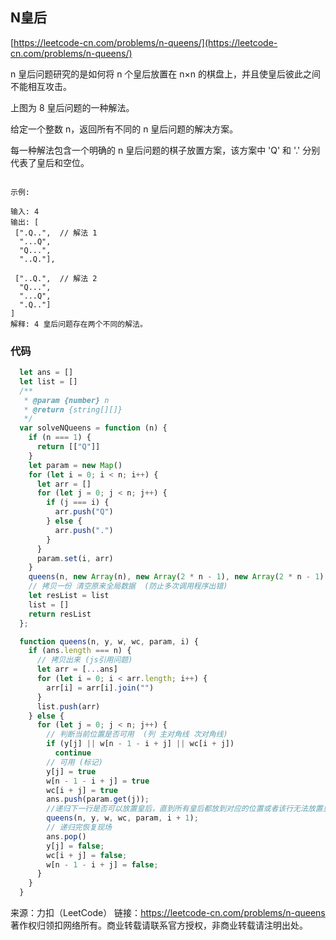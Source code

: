 ## N皇后

[https://leetcode-cn.com/problems/n-queens/](https://leetcode-cn.com/problems/n-queens/)



n 皇后问题研究的是如何将 n 个皇后放置在 n×n 的棋盘上，并且使皇后彼此之间不能相互攻击。



上图为 8 皇后问题的一种解法。

给定一个整数 n，返回所有不同的 n 皇后问题的解决方案。

每一种解法包含一个明确的 n 皇后问题的棋子放置方案，该方案中 'Q' 和 '.' 分别代表了皇后和空位。

```

示例:

输入: 4
输出: [
 [".Q..",  // 解法 1
  "...Q",
  "Q...",
  "..Q."],

 ["..Q.",  // 解法 2
  "Q...",
  "...Q",
  ".Q.."]
]
解释: 4 皇后问题存在两个不同的解法。
```


### 代码

```javascript
  let ans = []
  let list = []
  /**
   * @param {number} n
   * @return {string[][]}
   */
  var solveNQueens = function (n) {
    if (n === 1) {
      return [["Q"]]
    }
    let param = new Map()
    for (let i = 0; i < n; i++) {
      let arr = []
      for (let j = 0; j < n; j++) {
        if (j === i) {
          arr.push("Q")
        } else {
          arr.push(".")
        }
      }
      param.set(i, arr)
    }
    queens(n, new Array(n), new Array(2 * n - 1), new Array(2 * n - 1), param, 0)
    // 拷贝一份 清空原来全局数据  (防止多次调用程序出错)
    let resList = list
    list = []
    return resList
  };

  function queens(n, y, w, wc, param, i) {
    if (ans.length === n) {
      // 拷贝出来 (js引用问题)
      let arr = [...ans]
      for (let i = 0; i < arr.length; i++) {
        arr[i] = arr[i].join("")
      }
      list.push(arr)
    } else {
      for (let j = 0; j < n; j++) {
        // 判断当前位置是否可用  (列 主对角线 次对角线)
        if (y[j] || w[n - 1 - i + j] || wc[i + j])
          continue
        // 可用 (标记)
        y[j] = true
        w[n - 1 - i + j] = true
        wc[i + j] = true
        ans.push(param.get(j));
        //递归下一行是否可以放置皇后，直到所有皇后都放到对应的位置或者该行无法放置皇后则结束
        queens(n, y, w, wc, param, i + 1);
        // 递归完恢复现场
        ans.pop()
        y[j] = false;
        wc[i + j] = false;
        w[n - 1 - i + j] = false;
      }
    }
  }

```


来源：力扣（LeetCode）
链接：https://leetcode-cn.com/problems/n-queens
著作权归领扣网络所有。商业转载请联系官方授权，非商业转载请注明出处。
